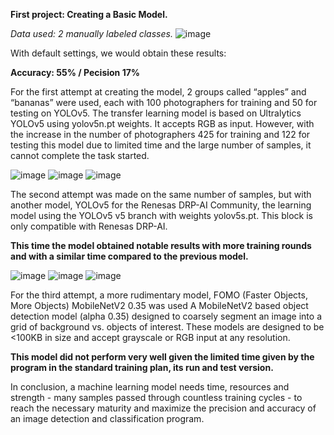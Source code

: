 <p align="justify">

**First project: Creating a Basic Model.** 

_Data used: 2 manually labeled classes._ 
![image](https://github.com/user-attachments/assets/e031998a-d3e1-4af1-8b03-64adb1bff858)


With default settings, we would obtain these results:

**Accuracy: 55% / Pecision 17%**

For the first attempt at creating the model, 2 groups called “apples” and “bananas” were used, each with 100 photographers for training and 50 for testing on YOLOv5.
The transfer learning model is based on Ultralytics YOLOv5 using yolov5n.pt weights. It accepts RGB as input. However, with the increase in the number of photographers 425 for training and 122 for testing this model due to limited time and the large number of samples, it cannot complete the task started.

![image](https://github.com/user-attachments/assets/d20aa8c2-90b8-456e-88f0-0a3ce9b1fbdc)
![image](https://github.com/user-attachments/assets/0588efc6-f75e-42c5-97b1-1ae2b2468f30)
![image](https://github.com/user-attachments/assets/2a3e997d-0a3c-40c7-8ee2-649cbb779559)

The second attempt was made on the same number of samples, but with another model, YOLOv5 for the Renesas DRP-AI Community, the learning model using the YOLOv5 v5 branch with weights yolov5s.pt. This block is only compatible with Renesas DRP-AI.

**This time the model obtained notable results with more training rounds and with a similar time compared to the previous model.**

![image](https://github.com/user-attachments/assets/1824a7ca-80b9-4baf-b5f4-a423c38f25fb)
![image](https://github.com/user-attachments/assets/c81cebdc-9fbf-42af-a651-187a11f344ea)
![image](https://github.com/user-attachments/assets/d04c4c1f-9136-42b7-8671-d45b63d48d10)

For the third attempt, a more rudimentary model, FOMO (Faster Objects, More Objects) MobileNetV2 0.35 was used A MobileNetV2 based object detection model (alpha 0.35) designed to coarsely segment an image into a grid of background vs. objects of interest. These models are designed to be <100KB in size and accept grayscale or RGB input at any resolution.

**This model did not perform very well given the limited time given by the program in the standard training plan, its run and test version.**

In conclusion, a machine learning model needs time, resources and strength - many samples passed through countless training cycles - to reach the necessary maturity and maximize the precision and accuracy of an image detection and classification program.

 </p>
